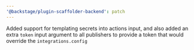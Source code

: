```yaml
---
'@backstage/plugin-scaffolder-backend': patch
---
```


Added support for templating secrets into actions input, and also added an extra `token` input argument to all publishers to provide a token that would override the `integrations.config`
